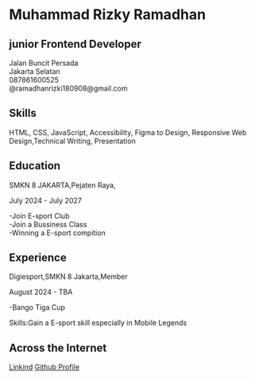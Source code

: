 # Muhammad Rizky Ramadhan
<!DOCTYPE html>

<html>
<head>

</head>
<body>
<h2>junior Frontend Developer </h2>
<p>
Jalan Buncit Persada <br> 
Jakarta Selatan <br> 
087861600525 <br> 
@ramadhanrizki180908@gmail.com <br> 
</p>

<h2> Skills </h2>
HTML, CSS, JavaScript, Accessibility, Figma to Design, Responsive Web Design,Technical Writing, Presentation

<h2> Education </h2>
<p>SMKN 8 JAKARTA,Pejaten Raya,</p>
<p>July 2024 - July 2027</p>
<p> -Join E-sport Club <br>
    -Join a Bussiness Class <br>
    -Winning a E-sport compition
</p>

<h2>Experience</h2>
<p>Digiesport,SMKN 8 Jakarta,Member </p>
<p>August 2024 - TBA </p>
<p>-Bango Tiga Cup</p>
<p>Skills:Gain a E-sport skill especially in Mobile Legends</p>

<footer>
        <h2>Across the Internet</h2>
        <a href="http://www.linkedin.com/in/rizky-ramadhan-b8003931a" target="_blank" rel="noopener noreferrer">Linkind</a>
        <a href="https://github.com/Muhammad-Rizky2008" target="_blank" rel="noopener noreferrer">Github Profile</a>
    </footer>



</body>
